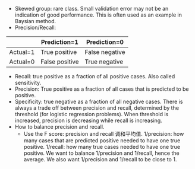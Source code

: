 * Skewed group: rare class. Small validation error may not be an indication of good performance. 
This is often used as an example in Baysian method.
* Precision/Recall:

||Prediction=1|Prediction=0|
|----|----|----|
|Actual=1|True positive|False negative|
|Actual=0|False positive|True negative|

  * Recall:  true positive as a fraction of all positive cases. Also called sensitivity.
  * Precision: True positive as a fraction of all cases that is predicted to be positive. 
  * Specificity: true negative as a fraction of all negative cases.
  There is always a trade off between precision and recall, determined by the threshold (for logistic regression problems).
  When threshold is increased, precision is decreasing while recall is increasing.
* How to balance precision and recall.
  * Use the F score: precision and recall 调和平均值. 1/precision: how many cases that are predicted positive 
  needed to have one true positive. 1/recall: how many true cases needed to have one true positive. 
  We want to balance 1/precision and 1/recall, hence the average. We also want 1/precision and 1/recall to be close to 1.

 
